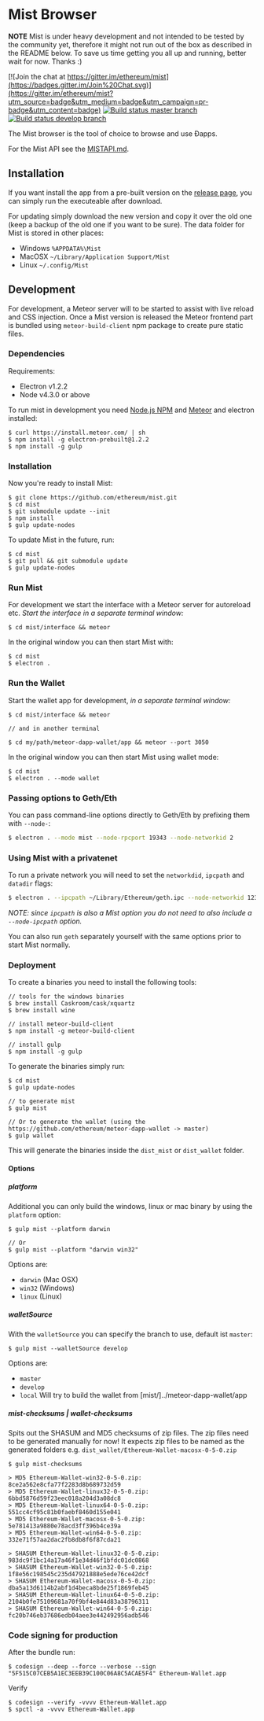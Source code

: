 # Mist Browser

**NOTE** Mist is under heavy development and not intended to be tested by the community yet,
therefore it might not run out of the box as described in the README below.
To save us time getting you all up and running, better wait for now. Thanks :)

[![Join the chat at https://gitter.im/ethereum/mist](https://badges.gitter.im/Join%20Chat.svg)](https://gitter.im/ethereum/mist?utm_source=badge&utm_medium=badge&utm_campaign=pr-badge&utm_content=badge)
[![Build status master branch ](https://build.ethdev.com/buildstatusimage?builder=Mist%20master%20branch)](https://build.ethdev.com/builders/Mist%20master%20branch/builds/-1)
[![Build status develop branch ](https://build.ethdev.com/buildstatusimage?builder=Mist%20develop%20branch)](https://build.ethdev.com/builders/Mist%20develop%20branch/builds/-1)

The Mist browser is the tool of choice to browse and use Ðapps.

For the Mist API see the [MISTAPI.md](MISTAPI.md).

## Installation

If you want install the app from a pre-built version on the [release page](https://github.com/ethereum/mist/releases),
you can simply run the executeable after download.

For updating simply download the new version and copy it over the old one (keep a backup of the old one if you want to be sure).
The data folder for Mist is stored in other places:

- Windows `%APPDATA%\Mist`
- MacOSX `~/Library/Application Support/Mist`
- Linux `~/.config/Mist`


## Development

For development, a Meteor server will to be started to assist with live reload and CSS injection.
Once a Mist version is released the Meteor frontend part is bundled using `meteor-build-client` npm package to create pure static files.

### Dependencies

Requirements: 

* Electron v1.2.2
* Node v4.3.0 or above

To run mist in development you need [Node.js NPM](https://nodejs.org) and [Meteor](https://www.meteor.com/install) and electron installed:

    $ curl https://install.meteor.com/ | sh
    $ npm install -g electron-prebuilt@1.2.2
    $ npm install -g gulp

### Installation

Now you're ready to install Mist:

    $ git clone https://github.com/ethereum/mist.git
    $ cd mist
    $ git submodule update --init
    $ npm install
    $ gulp update-nodes

To update Mist in the future, run:

    $ cd mist
    $ git pull && git submodule update
    $ gulp update-nodes


### Run Mist

For development we start the interface with a Meteor server for autoreload etc.
*Start the interface in a separate terminal window:*

    $ cd mist/interface && meteor

In the original window you can then start Mist with:

    $ cd mist
    $ electron .


### Run the Wallet

Start the wallet app for development, *in a separate terminal window:*

    $ cd mist/interface && meteor

    // and in another terminal

    $ cd my/path/meteor-dapp-wallet/app && meteor --port 3050

In the original window you can then start Mist using wallet mode:

    $ cd mist
    $ electron . --mode wallet


### Passing options to Geth/Eth

You can pass command-line options directly to Geth/Eth by prefixing them 
with `--node-`:

```bash
$ electron . --mode mist --node-rpcport 19343 --node-networkid 2 
```


### Using Mist with a privatenet

To run a private network you will need to set the `networkdid`, `ipcpath` and 
`datadir` flags:

```bash
$ electron . --ipcpath ~/Library/Ethereum/geth.ipc --node-networkid 1234  --node-datadir ~/Library/Ethereum/privatenet
```

_NOTE: since `ipcpath` is also a Mist option you do not need to also include a 
`--node-ipcpath` option._

You can also run `geth` separately yourself with the same options prior to start 
Mist normally.


### Deployment


To create a binaries you need to install the following tools:

    // tools for the windows binaries
    $ brew install Caskroom/cask/xquartz
    $ brew install wine

    // install meteor-build-client
    $ npm install -g meteor-build-client

    // install gulp
    $ npm install -g gulp

To generate the binaries simply run:

    $ cd mist
    $ gulp update-nodes

    // to generate mist
    $ gulp mist

    // Or to generate the wallet (using the https://github.com/ethereum/meteor-dapp-wallet -> master)
    $ gulp wallet

This will generate the binaries inside the `dist_mist` or `dist_wallet` folder.

#### Options

##### platform

Additional you can only build the windows, linux or mac binary by using the `platform` option:

    $ gulp mist --platform darwin

    // Or
    $ gulp mist --platform "darwin win32"


Options are:

- `darwin` (Mac OSX)
- `win32` (Windows)
- `linux` (Linux)


##### walletSource

With the `walletSource` you can specify the branch to use, default ist `master`:

    $ gulp mist --walletSource develop


Options are:

- `master`
- `develop`
- `local` Will try to build the wallet from [mist/]../meteor-dapp-wallet/app

##### mist-checksums | wallet-checksums

Spits out the SHASUM and MD5 checksums of zip files. The zip files need to be generated manually for now!
It expects zip files to be named as the generated folders e.g. `dist_wallet/Ethereum-Wallet-macosx-0-5-0.zip`

    $ gulp mist-checksums

    > MD5 Ethereum-Wallet-win32-0-5-0.zip: 8ce2a562e8cfa77f2283d8b689732d59
    > MD5 Ethereum-Wallet-linux32-0-5-0.zip: 6bbd5876d59f23eec018a204d3a08dc8
    > MD5 Ethereum-Wallet-linux64-0-5-0.zip: 551cc4cf95c81b0faebf8460d155e041
    > MD5 Ethereum-Wallet-macosx-0-5-0.zip: 5e781413a9880e78acd3ff396b4ce39a
    > MD5 Ethereum-Wallet-win64-0-5-0.zip: 332e71f57aa2dac2fb8db8f6f87cda21

    > SHASUM Ethereum-Wallet-linux32-0-5-0.zip: 983dc9f1bc14a17a46f1e34d46f1bfdc01dc0868
    > SHASUM Ethereum-Wallet-win32-0-5-0.zip: 1f8e56c198545c235d47921888e5ede76ce42dcf
    > SHASUM Ethereum-Wallet-macosx-0-5-0.zip: dba5a13d6114b2abf1d4beca8bde25f1869feb45
    > SHASUM Ethereum-Wallet-linux64-0-5-0.zip: 2104b0fe75109681a70f9bf4e844d83a38796311
    > SHASUM Ethereum-Wallet-win64-0-5-0.zip: fc20b746eb37686edb04aee3e442492956adb546

### Code signing for production

After the bundle run:

    $ codesign --deep --force --verbose --sign "5F515C07CEB5A1EC3EEB39C100C06A8C5ACAE5F4" Ethereum-Wallet.app

Verify

    $ codesign --verify -vvvv Ethereum-Wallet.app
    $ spctl -a -vvvv Ethereum-Wallet.app
